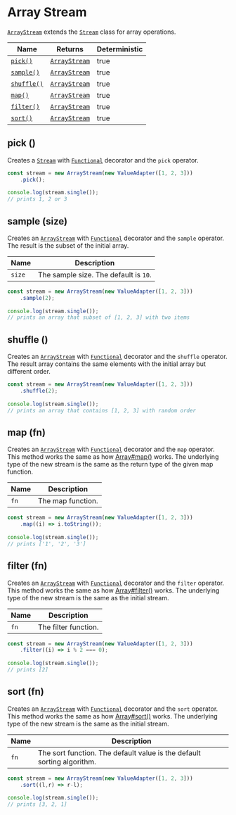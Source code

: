 # Array Stream

[`ArrayStream`](array-stream.md) extends the [`Stream`](stream.md) class for array operations.

<table>
   <thead>
      <tr>
         <th>Name</th>
         <th>Returns</th>
         <th data-type="checkbox">Deterministic</th>
      </tr>
   </thead>
   <tbody>
      <tr>
         <td><a href="array-stream.md#pick"><code>pick()</code></a></td>
         <td><a href="array-stream.md"><code>ArrayStream</code></a></td>
         <td>true</td>
      </tr>
      <tr>
         <td><a href="array-stream.md#sample-size"><code>sample()</code></a></td>
         <td><a href="array-stream.md"><code>ArrayStream</code></a></td>
         <td>true</td>
      </tr>
      <tr>
         <td><a href="array-stream.md#shuffle"><code>shuffle()</code></a></td>
         <td><a href="array-stream.md"><code>ArrayStream</code></a></td>
         <td>true</td>
      </tr>
      <tr>
         <td><a href="array-stream.md#map"><code>map()</code></a></td>
         <td><a href="array-stream.md"><code>ArrayStream</code></a></td>
         <td>true</td>
      </tr>
      <tr>
         <td><a href="array-stream.md#filter-fn"><code>filter()</code></a></td>
         <td><a href="array-stream.md"><code>ArrayStream</code></a></td>
         <td>true</td>
      </tr>
      <tr>
         <td><a href="array-stream.md#sort-fn"><code>sort()</code></a></td>
         <td><a href="array-stream.md"><code>ArrayStream</code></a></td>
         <td>true</td>
      </tr>
   </tbody>
</table>

## pick ()

Creates a [`Stream`](stream.md) with [`Functional`](../factories/decorators/functional.md) decorator and the `pick` operator.

```typescript
const stream = new ArrayStream(new ValueAdapter([1, 2, 3]))
    .pick();
    
console.log(stream.single());
// prints 1, 2 or 3
```

## sample (size)

Creates an [`ArrayStream`](array-stream.md) with [`Functional`](../factories/decorators/functional.md) decorator and the `sample` operator. The result is the subset of the initial array.

| Name   | Description                           |
| ------ | ------------------------------------- |
| `size` | The sample size. The default is `10`. |

```typescript
const stream = new ArrayStream(new ValueAdapter([1, 2, 3]))
    .sample(2);
    
console.log(stream.single());
// prints an array that subset of [1, 2, 3] with two items
```

## shuffle ()

Creates an [`ArrayStream`](array-stream.md) with [`Functional`](../factories/decorators/functional.md) decorator and the `shuffle` operator. The result array contains the same elements with the initial array but different order.

```typescript
const stream = new ArrayStream(new ValueAdapter([1, 2, 3]))
    .shuffle(2);
    
console.log(stream.single());
// prints an array that contains [1, 2, 3] with random order
```

## map (fn)

Creates an [`ArrayStream`](array-stream.md) with [`Functional`](../factories/decorators/functional.md) decorator and the `map` operator. This method works the same as how [Array#map()](https://developer.mozilla.org/en-US/docs/Web/JavaScript/Reference/Global\_Objects/Array/map) works. The underlying type of the new stream is the same as the return type of the given map function.

| Name | Description       |
| ---- | ----------------- |
| `fn` | The map function. |

```typescript
const stream = new ArrayStream(new ValueAdapter([1, 2, 3]))
    .map((i) => i.toString());
    
console.log(stream.single());
// prints ['1', '2', '3']
```

## filter (fn)

Creates an [`ArrayStream`](array-stream.md) with [`Functional`](../factories/decorators/functional.md) decorator and the `filter` operator. This method works the same as how [Array#filter()](https://developer.mozilla.org/en-US/docs/Web/JavaScript/Reference/Global\_Objects/Array/filter) works. The underlying type of the new stream is the same as the initial stream.

| Name | Description          |
| ---- | -------------------- |
| `fn` | The filter function. |

```typescript
const stream = new ArrayStream(new ValueAdapter([1, 2, 3]))
    .filter((i) => i % 2 === 0);
    
console.log(stream.single());
// prints [2]
```

## sort (fn)

Creates an [`ArrayStream`](array-stream.md) with [`Functional`](../factories/decorators/functional.md) decorator and the `sort` operator. This method works the same as how [Array#sort()](https://developer.mozilla.org/en-US/docs/Web/JavaScript/Reference/Global\_Objects/Array/sort) works. The underlying type of the new stream is the same as the initial stream.

| Name | Description                                                            |
| ---- | ---------------------------------------------------------------------- |
| `fn` | The sort function. The default value is the default sorting algorithm. |

```typescript
const stream = new ArrayStream(new ValueAdapter([1, 2, 3]))
    .sort((l,r) => r-l);
    
console.log(stream.single());
// prints [3, 2, 1]
```
